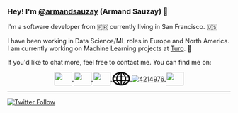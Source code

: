 ### Hey! I'm [@armandsauzay](https://twitter.com/armandsauzay) (Armand Sauzay) 👋

I'm a software developer from 🇫🇷 currently living in San Francisco. 🇺🇸 

I have been working in Data Science/ML roles in Europe and North America. I am currently working on Machine Learning projects at [Turo](https://turo.com/). 🤖

If you'd like to chat more, feel free to contact me. You can find me on: 
<p align="center">
<a href="https://github.com/armand-sauzay">
    <img align="center" src="https://cdn.jsdelivr.net/npm/simple-icons@3.0.1/icons/github.svg" height="30" width="40" />
</a>
<a href="https://twitter.com/armandsauzay">
    <img align="center" src="https://cdn.jsdelivr.net/npm/simple-icons@3.0.1/icons/twitter.svg" height="30" width="40" />
</a>
<a href="https://www.linkedin.com/in/armand-sauzay-80a70b160/">
    <img align="center" src="https://cdn.jsdelivr.net/npm/simple-icons@3.0.1/icons/linkedin.svg" height="30" width="40" />
</a>
<a href="https://armand-sauzay.github.io/#/about">
    <img align="center" src="img/www.svg" alt="4214976" height="30" width="40" />
</a>
<a href="https://medium.com/@armand-sauzay">
    <img align="center" src="https://cdn.jsdelivr.net/npm/simple-icons@3.0.1/icons/medium.svg" alt="4214976" height="30" width="40" />
</a>
<a href="https://dev.to/armandsauzay">
    <img align="center" src="https://cdn.jsdelivr.net/npm/simple-icons@3.0.1/icons/dev-dot-to.svg" height="30" width="40" />
</a>

--- 
[![Twitter Follow](https://img.shields.io/twitter/follow/armandsauzay?label=Follow&style=social)](https://twitter.com/armandsauzay) 